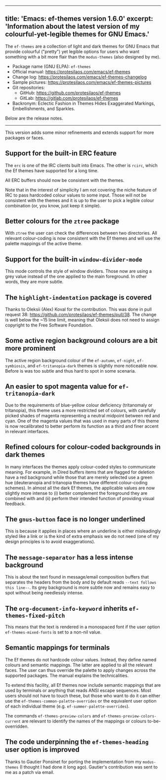 
---
title: 'Emacs: ef-themes version 1.6.0'
excerpt: 'Information about the latest version of my colourful-yet-legible themes for GNU Emacs.'
---

The `ef-themes` are a collection of light and dark themes for GNU
Emacs that provide colourful ("pretty") yet legible options for users
who want something with a bit more flair than the `modus-themes` (also
designed by me).

+ Package name (GNU ELPA): `ef-themes`
+ Official manual: <https://protesilaos.com/emacs/ef-themes>
+ Change log: <https://protesilaos.com/emacs/ef-themes-changelog>
+ Sample pictures: <https://protesilaos.com/emacs/ef-themes-pictures>
+ Git repositories:
  + GitHub: <https://github.com/protesilaos/ef-themes>
  + GitLab: <https://gitlab.com/protesilaos/ef-themes>
+ Backronym: Eclectic Fashion in Themes Hides Exaggerated Markings,
  Embellishments, and Sparkles.

Below are the release notes.

* * *

This version adds some minor refinements and extends support for more
packages or faces.


## Support for the built-in ERC feature

The `erc` is one of the IRC clients built into Emacs. The other is
`rcirc`, which the Ef themes have supported for a long time.

All ERC buffers should now be consistent with the themes.

Note that in the interest of simplicity I am not covering the niche
feature of IRC to pass hardcoded colour values to some input. Those
will not be consistent with the themes and it is up to the user to
pick a legible colour combination (or, you know, just keep it simple).


## Better colours for the `ztree` package

With `ztree` the user can check the differences between two
directories. All relevant colour-coding is now consistent with the Ef
themes and will use the palette mappings of the active theme.


## Support for the built-in `window-divider-mode`

This mode controls the style of window dividers. Those now are using a
grey value instead of the one applied to the main foreground. In other
words, they are more subtle.


## The `highlight-indentation` package is covered

Thanks to Oleksii (Alex) Koval for the contribution. This was done in
pull request 38: <https://github.com/protesilaos/ef-themes/pull/38>.
The change is well below the ~15 line limit, meaning that Oleksii does
not need to assign copyright to the Free Software Foundation.


## Some active region background colours are a bit more prominent

The active region background colour of the `ef-autumn`, `ef-night`,
`ef-symbiosis`, and `ef-tritanopia-dark` themes is slightly more
noticeable now. Before is was too subtle and thus hard to spot in some
scenaria.


## An easier to spot magenta value for `ef-tritanopia-dark`

Due to the requirements of blue-yellow colour deficiency (tritanomaly
or tritanopia), this theme uses a more restricted set of colours, with
carefully picked shades of magenta representing a neutral midpoint
between red and cyan. One of the magenta values that was used in many
parts of this theme is now recalibrated to better perform its function
as a third and finer accent in relevant interfaces.


## Refined colours for colour-coded backgrounds in dark themes

In many interfaces the themes apply colour-coded styles to communicate
meaning. For example, in Dired buffers items that are flagged for
deletion have a red background while those that are merely selected
use a green hue (deuteranopia and tritanopia themes have different
colour-coding schemes). In almost all the dark Ef themes, the
applicable values are now slightly more intense to (i) better
complement the foreground they are combined with and (ii) perform
their intended function of providing visual feedback.


## The `gnus-button` face is no longer underlined

This is because it applies in places where an underline is either
misleadingly styled like a link or is the kind of extra emphasis we do
not need (one of my design principles is to avoid exaggerations).


## The `message-separator` has a less intense background

This is about the text found in message/email composition buffers that
separates the headers from the body and by default reads `--text
follows this line--`. Its grey background is more subtle now and
remains easy to spot without being needlessly intense.


## The `org-document-info-keyword` inherits `ef-themes-fixed-pitch`

This means that the text is rendered in a monospaced font if the user
option `ef-themes-mixed-fonts` is set to a non-nil value.


## Semantic mappings for terminals

The Ef themes do not hardcode colour values. Instead, they define
named colours and semantic mappings. The latter are applied to all the
relevant faces. The user can thus override the palette to apply
changes across the supported packages. The manual explains the
technicalities.

To extend this facility, all Ef themes now include semantic mappings
that are used by terminals or anything that reads ANSI escape
sequences. Most users should not have to touch these, but those who
want to do it can either use the `ef-themes-common-palette-overrides`
or the equivalent user option of each individual theme (e.g.
`ef-summer-palette-overrides`).

The commands `ef-themes-preview-colors` and `ef-themes-preview-colors-current`
are relevant to identify the names of the mappings or colours
to-be-overridden.


## The code underpinning the `ef-themes-heading` user option is improved

Thanks to Gautier Ponsinet for porting the implementation from my
`modus-themes` (I thought I had done it long ago). Gautier's
contribution was sent to me as a patch via email.
